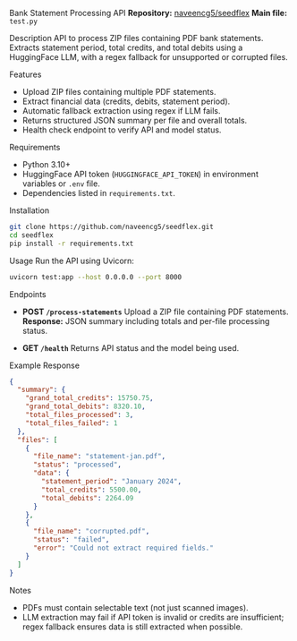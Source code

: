 Bank Statement Processing API
**Repository:** [naveencg5/seedflex](https://github.com/naveencg5/seedflex)
**Main file:** `test.py`

Description
API to process ZIP files containing PDF bank statements.
Extracts statement period, total credits, and total debits using a HuggingFace LLM, with a regex fallback for unsupported or corrupted files.

Features
* Upload ZIP files containing multiple PDF statements.
* Extract financial data (credits, debits, statement period).
* Automatic fallback extraction using regex if LLM fails.
* Returns structured JSON summary per file and overall totals.
* Health check endpoint to verify API and model status.

Requirements
* Python 3.10+
* HuggingFace API token (`HUGGINGFACE_API_TOKEN`) in environment variables or `.env` file.
* Dependencies listed in `requirements.txt`.

Installation
```bash
git clone https://github.com/naveencg5/seedflex.git
cd seedflex
pip install -r requirements.txt
```

Usage
Run the API using Uvicorn:

```bash
uvicorn test:app --host 0.0.0.0 --port 8000
```

Endpoints
* **POST `/process-statements`**
  Upload a ZIP file containing PDF statements.
  **Response:** JSON summary including totals and per-file processing status.

* **GET `/health`**
  Returns API status and the model being used.

Example Response
```json
{
  "summary": {
    "grand_total_credits": 15750.75,
    "grand_total_debits": 8320.10,
    "total_files_processed": 3,
    "total_files_failed": 1
  },
  "files": [
    {
      "file_name": "statement-jan.pdf",
      "status": "processed",
      "data": {
        "statement_period": "January 2024",
        "total_credits": 5500.00,
        "total_debits": 2264.09
      }
    },
    {
      "file_name": "corrupted.pdf",
      "status": "failed",
      "error": "Could not extract required fields."
    }
  ]
}
```

Notes
* PDFs must contain selectable text (not just scanned images).
* LLM extraction may fail if API token is invalid or credits are insufficient; regex fallback ensures data is still extracted when possible.
